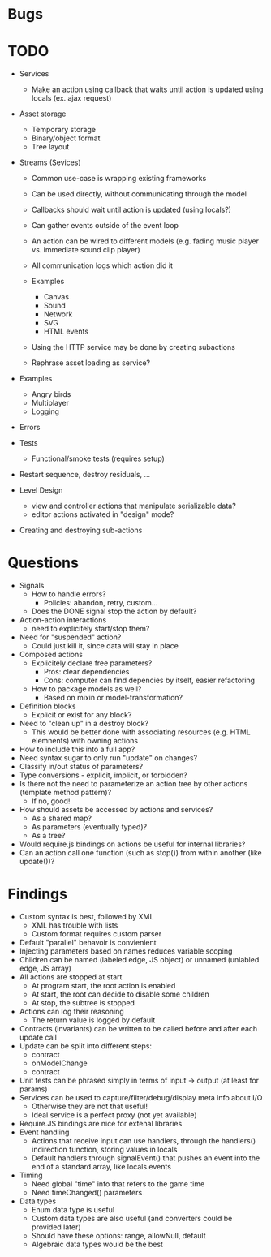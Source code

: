 Bugs
====


TODO
====

- Services
  - Make an action using callback that waits until action is updated using locals (ex. ajax request)

- Asset storage
  - Temporary storage
  - Binary/object format
  - Tree layout

- Streams (Sevices)
  - Common use-case is wrapping existing frameworks
  - Can be used directly, without communicating through the model
  - Callbacks should wait until action is updated (using locals?)

  - Can gather events outside of the event loop
  - An action can be wired to different models (e.g. fading music player vs. immediate sound clip player)
  - All communication logs which action did it
  - Examples
    - Canvas
    - Sound
    - Network
    - SVG
    - HTML events
  - Using the HTTP service may be done by creating subactions
  - Rephrase asset loading as service?

- Examples
  - Angry birds
  - Multiplayer
  - Logging

- Errors

- Tests
  - Functional/smoke tests (requires setup)

- Restart sequence, destroy residuals, ...

- Level Design
  - view and controller actions that manipulate serializable data?
  - editor actions activated in "design" mode?

- Creating and destroying sub-actions


Questions
=========

- Signals
  - How to handle errors?
    - Policies: abandon, retry, custom...
  - Does the DONE signal stop the action by default?
- Action-action interactions 
  - need to explicitely start/stop them?
- Need for "suspended" action?
  - Could just kill it, since data will stay in place
- Composed actions
  - Explicitely declare free parameters?
    - Pros: clear dependencies
    - Cons: computer can find depencies by itself, easier refactoring
  - How to package models as well?
    - Based on mixin or model-transformation?
- Definition blocks
  - Explicit or exist for any block?
- Need to "clean up" in a destroy block?
  - This would be better done with associating resources (e.g. HTML elemnents) with owning actions
- How to include this into a full app?
- Need syntax sugar to only run "update" on changes? 
- Classify in/out status of parameters?
- Type conversions - explicit, implicit, or forbidden?
- Is there not the need to parameterize an action tree by other actions (template method pattern)?
  - If no, good!
- How should assets be accessed by actions and services?
  - As a shared map?
  - As parameters (eventually typed)?
  - As a tree?
- Would require.js bindings on actions be useful for internal libraries?
- Can an action call one function (such as stop()) from within another (like update())?


Findings
========

- Custom syntax is best, followed by XML
  - XML has trouble with lists
  - Custom format requires custom parser
- Default "parallel" behavoir is convienient
- Injecting parameters based on names reduces variable scoping
- Children can be named (labeled edge, JS object) or unnamed (unlabled edge, JS array)
- All actions are stopped at start
  - At program start, the root action is enabled
  - At start, the root can decide to disable some children
  - At stop, the subtree is stopped
- Actions can log their reasoning
  - The return value is logged by default
- Contracts (invariants) can be written to be called before and after each update call
- Update can be split into different steps:
  - contract
  - onModelChange
  - contract
- Unit tests can be phrased simply in terms of input -> output (at least for params)
- Services can be used to capture/filter/debug/display meta info about I/O 
  - Otherwise they are not that useful!
  - Ideal service is a perfect proxy (not yet available)
- Require.JS bindings are nice for extenal libraries 
- Event handling
  - Actions that receive input can use handlers, through the handlers() indirection function, storing values in locals
  - Default handlers through signalEvent() that pushes an event into the end of a standard array, like locals.events
- Timing
  - Need global "time" info that refers to the game time
  - Need timeChanged() parameters
- Data types
  - Enum data type is useful
  - Custom data types are also useful (and converters could be provided later)
  - Should have these options: range, allowNull, default 
  - Algebraic data types would be the best